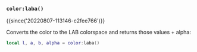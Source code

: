 ### `color:laba()`

{{since('20220807-113146-c2fee766')}}

Converts the color to the LAB colorspace and returns those values +
alpha:

```lua
local l, a, b, alpha = color:laba()
```


